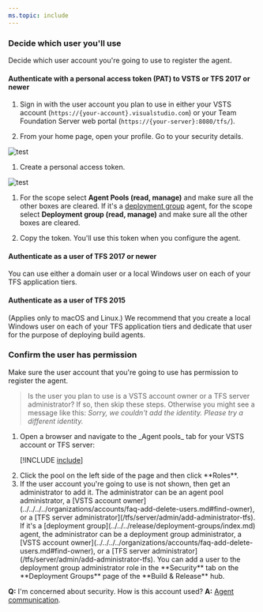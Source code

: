 ```yaml
---
ms.topic: include
---
```


### Decide which user you'll use

Decide which user account you're going to use to register the agent.

#### Authenticate with a personal access token (PAT) to VSTS or TFS 2017 or newer

1. Sign in with the user account you plan to use in either your VSTS account (```https://{your-account}.visualstudio.com```)
or your Team Foundation Server web portal (```https://{your-server}:8080/tfs/```).

1.  From your home page, open your profile. Go to your security details.

 ![test](../../../../git/_shared/_img/my-profile-team-services.png)

1. Create a personal access token.

 ![test](../../../../git/_shared/_img/add-personal-access-token.png)

1. For the scope select **Agent Pools (read, manage)** and make sure all the other boxes are cleared.
   If it's a [deployment group](../../../release/deployment-groups/index.md) agent, for the scope select **Deployment group (read, manage)** and make sure all the other boxes are cleared.

1. Copy the token. You'll use this token when you configure the agent.

#### Authenticate as a user of TFS 2017 or newer

You can use either a domain user or a local Windows user on each of your TFS application tiers.


#### Authenticate as a user of TFS 2015

(Applies only to macOS and Linux.) We recommend that you create a local Windows user on each of your TFS application tiers and dedicate that user for the purpose of deploying build agents.



### Confirm the user has permission

Make sure the user account that you're going to use has permission to register the agent.

> Is the user you plan to use is a VSTS account owner or a TFS server administrator? If so, then skip these steps. Otherwise you might see a message like this: _Sorry, we couldn't add the identity. Please try a different identity._

<ol>
<li>Open a browser and navigate to the _Agent pools_ tab for your VSTS account or TFS server:

[!INCLUDE [include](../../_shared/agent-pools-tab.md)]</li>

<li>Click the pool on the left side of the page and then click **Roles**.</li>

<li>If the user account you're going to use is not shown, then get an administrator to add it. The administrator can be an agent pool administrator, a [VSTS account owner](../../../../organizations/accounts/faq-add-delete-users.md#find-owner), or a [TFS server administrator](/tfs/server/admin/add-administrator-tfs).
If it's a [deployment group](../../../release/deployment-groups/index.md) agent, the administrator can be a deployment group administrator, a [VSTS account owner](../../../../organizations/accounts/faq-add-delete-users.md#find-owner), or a [TFS server administrator](/tfs/server/admin/add-administrator-tfs).
You can add a user to the deployment group administrator role in the **Security** tab on the **Deployment Groups** page of the **Build &amp; Release** hub.</li>
</ol>

**Q:** I'm concerned about security. How is this account used? **A:** [Agent communication](../../agents.md#communication).
